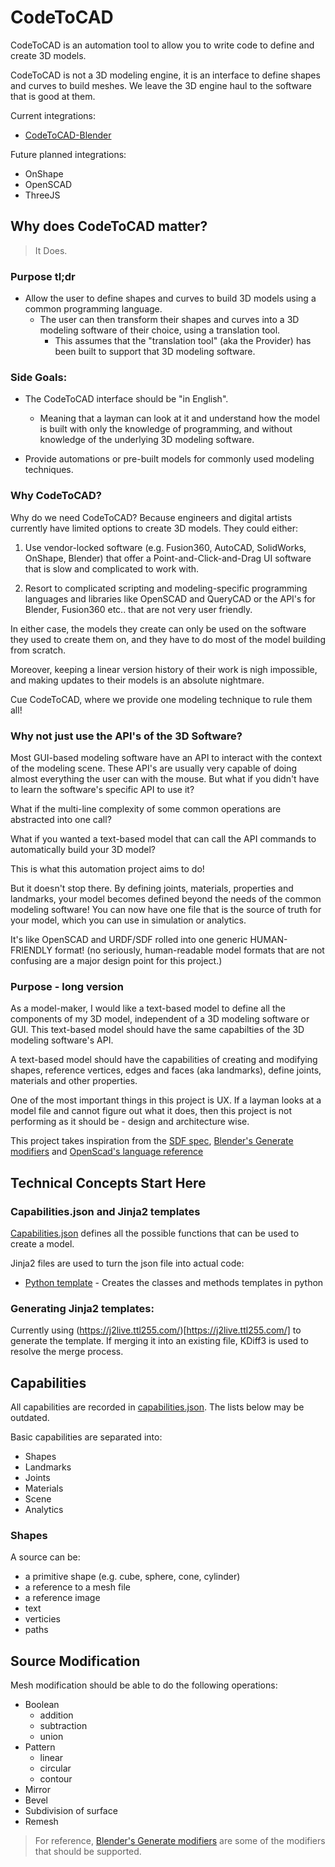 # CodeToCAD

CodeToCAD is an automation tool to allow you to write code to define and create 3D models.

CodeToCAD is not a 3D modeling engine, it is an interface to define shapes and curves to build meshes. We leave the 3D engine haul to the software that is good at them.

Current integrations:
- [CodeToCAD-Blender](https://github.com/CodeToCad/CodeToCad-Blender)

Future planned integrations:
- OnShape
- OpenSCAD
- ThreeJS

## Why does CodeToCAD matter?

> It Does.

### Purpose tl;dr

- Allow the user to define shapes and curves to build 3D models using a common programming language.
  - The user can then transform their shapes and curves into a 3D modeling software of their choice, using a translation tool.
    - This assumes that the "translation tool" (aka the Provider) has been built to support that 3D modeling software.

### Side Goals:

- The CodeToCAD interface should be "in English".
  - Meaning that a layman can look at it and understand how the model is built with only the knowledge of programming, and without knowledge of the underlying 3D modeling software.

- Provide automations or pre-built models for commonly used modeling techniques.

### Why CodeToCAD?

Why do we need CodeToCAD? Because engineers and digital artists currently have
limited options to create 3D models. They could either:

1. Use vendor-locked software (e.g. Fusion360, AutoCAD, SolidWorks, OnShape,
Blender) that offer a Point-and-Click-and-Drag UI software that is slow and
complicated to work with.

2. Resort to complicated scripting and modeling-specific programming
languages and libraries like OpenSCAD and QueryCAD or the API's for
Blender, Fusion360 etc.. that are not very user friendly.

In either case, the models they create can only be used on the software they
used to create them on, and they have to do most of the model building from scratch.

Moreover, keeping a linear version history of their work is nigh impossible, and
making updates to their models is an absolute nightmare.

Cue CodeToCAD, where we provide one modeling technique to rule
them all!

### Why not just use the API's of the 3D Software?

Most GUI-based modeling software have an API to interact with the context of the modeling scene. These API's are usually very capable of doing almost everything the user can with the mouse. But what if you didn't have to learn the software's specific API to use it?

What if the multi-line complexity of some common operations are abstracted into one call?

What if you wanted a text-based model that can call the API commands to automatically build your 3D model?

This is what this automation project aims to do!

But it doesn't stop there. By defining joints, materials, properties and landmarks, your model becomes defined beyond the needs of the common modeling software! You can now have one file that is the source of truth for your model, which you can use in simulation or analytics.

It's like OpenSCAD and URDF/SDF rolled into one generic HUMAN-FRIENDLY format! (no seriously, human-readable model formats that are not confusing are a major design point for this project.)

### Purpose - long version

As a model-maker, I would like a text-based model to define all the components of my 3D model, independent of a 3D modeling software or GUI. This text-based model should have the same capabilties of the 3D modeling software's API.

A text-based model should have the capabilities of creating and modifying shapes, reference vertices, edges and faces (aka landmarks), define joints, materials and other properties.

One of the most important things in this project is UX. If a layman looks at a model file and cannot figure out what it does, then this project is not performing as it should be - design and architecture wise.

This project takes inspiration from the [SDF spec](http://sdformat.org/spec), [Blender's Generate modifiers](https://docs.blender.org/manual/en/dev/modeling/modifiers/introduction.html) and [OpenScad's language reference](https://openscad.org/documentation.html#language-reference)

## Technical Concepts Start Here

### Capabilities.json and Jinja2 templates

[Capabilities.json](./capabilities.json) defines all the possible functions that can be used to create a model.

Jinja2 files are used to turn the json file into actual code:
- [Python template](./capabilitiesToPython.j2) - Creates the classes and methods templates in python

### Generating Jinja2 templates:

Currently using (https://j2live.ttl255.com/)[https://j2live.ttl255.com/] to generate the template. If merging it into an existing file, KDiff3 is used to resolve the merge process.

## Capabilities

All capabilities are recorded in [capabilities.json](./capabilities.json). The lists below may be outdated.

Basic capabilities are separated into:

- Shapes
- Landmarks
- Joints
- Materials
- Scene
- Analytics

### Shapes

A source can be:
- a primitive shape (e.g. cube, sphere, cone, cylinder)
- a reference to a mesh file
- a reference image
- text
- verticies
- paths

## Source Modification

Mesh modification should be able to do the following operations:
- Boolean
  - addition
  - subtraction
  - union
- Pattern
  - linear
  - circular
  - contour
- Mirror
- Bevel
- Subdivision of surface
- Remesh

> For reference, [Blender's Generate modifiers](https://docs.blender.org/manual/en/dev/modeling/modifiers/introduction.html) are some of the modifiers that should be supported.

